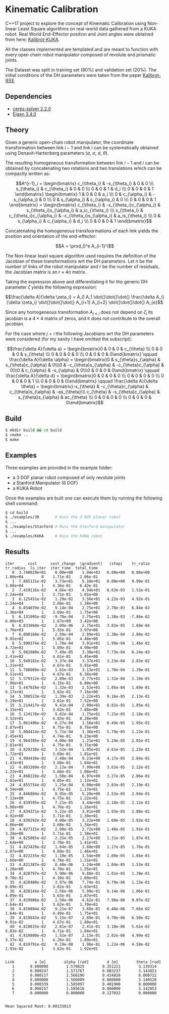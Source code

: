 # Kinematic Calibration

C++17 project to explore the concept of Kinematic Calibration using Non-linear Least Square algorithms on real-world data gathered from a KUKA robot.
Real World End-Effector position and Joint angles were obtained from here: [Kalibrot-KUKA](https://github.com/cursi36/Kalibrot/tree/master/RealRobotsData/KUKA_IIWA_LBR14).

All the classes implemented are templated and are meant to function with every open chain robot manipulator composed of revolute and prismatic joints.

The Dataset was split in training set (80%) and validation set (20%). The initial conditions of the DH parameters were taken from the paper [Kalibrot-IEEE](https://ieeexplore.ieee.org/abstract/document/9635859)

## Dependencies
- [ceres-solver 2.2.0](https://github.com/ceres-solver/ceres-solver)
- [Eigen 3.4.0](https://gitlab.com/libeigen/eigen)

## Theory
Given a generic open-chain robot manipulator, the coordinate transformation between link $i-1$ and link $i$ can be systematically obtained using Denavit-Hartenberg parameters ($a$, $\alpha$, $d$, $\theta$).

The resulting homogeneous transformation between link $i-1$ and $i$ can be obtained by concatenating two rotations and two translations which can be compactly written as:

$$A^{i-1}_i = 
\begin{bmatrix} c_{\theta_i} & -s_{\theta_i} & 0 & 0 \\\ s_{\theta_i} & c_{\theta_i} & 0 & 0 \\\ 0 & 0 & 1 & d_i \\\ 0 & 0 & 0 & 1 \end{bmatrix} 
\begin{bmatrix} 1 & 0 & 0 & a_i \\\ 0 & c_{\alpha_i} & -s_{\alpha_i} & 0 \\\ 0 & s_{\alpha_i} & c_{\alpha_i} & 0 \\\ 0 & 0 & 0 & 1 \end{bmatrix} = 
\begin{bmatrix} c_{\theta_i} & -s_{\theta_i}c_{\alpha_i} & s_{\theta_i}s_{\alpha_i} & a_ic_{\theta_i} \\\ s_{\theta_i} & c_{\theta_i}c_{\alpha_i} & -c_{\theta_i}s_{\alpha_i} & a_is_{\theta_i} \\\ 0 & s_{\alpha_i} & c_{\alpha_i} & d_i \\\ 0 & 0 & 0 & 1 \end{bmatrix}$$

Concatenating the homogeneous transfoormations of each link yields the position and orientation of the end-effector:

$$A = \prod_0^e A_{i-1}^i$$

The Non-linear least square algorithm used requires the definition of the Jacobian of these transformations wrt the DH parameters. Let $n$ be the number of links of the robot manipulator and $r$ be the number of residuals, the Jacobian matrix is an $r \times 4n$ matrix.

Taking the expression above and differentiating it for the generic DH parameter $\zeta$ yields the following expression:

$$\frac{\delta A}{\delta \zeta_i} = A_0 A_1 \dot{}\dot{}\dot{} \frac{\delta A_i}{\delta \zeta_i} \dot{}\dot{}\dot{} A_{i+1} A_{i+2} \dot{}\dot{}\dot{} A_{e}$$

Since any homogeneous transformation $A_{j \ne i}$ does not depend on $\zeta_i$ its jacobian is a $4\times 4$ matrix of zeros, and it does not contribute to the overall jacobian.

For the case where $j = i$ the following Jacobians wrt the DH parameters were considered (for my sanity I have omitted the subscript):

$$\frac{\delta A}{\delta a} = \begin{bmatrix}0 & 0 & 0 & c_{\theta} \\\ 0 & 0 & 0 & s_{\theta} \\\ 0 & 0 & 0 & 0 \\\ 0 & 0 & 0 & 0\end{bmatrix}
\qquad
\frac{\delta A}{\delta \alpha} = \begin{bmatrix}0 & s_{\theta}s_{\alpha} & s_{\theta}c_{\alpha} & 0\\\0 & -c_{\theta}s_{\alpha} & -c_{\theta}c_{\alpha} & 0\\\0 & c_{\alpha} & -s_{\alpha} & 0\\\0 & 0 & 0 & 0\end{bmatrix}
\qquad
\frac{\delta A}{\delta d} = \begin{bmatrix}0 & 0 & 0 & 0 \\\ 0 & 0 & 0 & 0 \\\ 0 & 0 & 0 & 1 \\\ 0 & 0 & 0 & 0\end{bmatrix}
\qquad
\frac{\delta A}{\delta \theta} = \begin{bmatrix}-s_{\theta} & -c_{\theta}c_{\alpha} & c_{\theta}s_{\alpha} & -as_{\theta}\\\ c_{\theta} & -s_{\theta}c_{\alpha} & s_{\theta}s_{\alpha} & ac_{\theta} \\\ 0 & 0 & 0 & 0 \\\ 0 & 0 & 0 & 0\end{bmatrix}$$

## Build

```bash
$ mkdir build && cd build
$ cmake ..
$ make
```

## Examples

Three examples are provided in the example folder:
- a 3 DOF planar robot composed of only revolute joints
- a Stanford Manipulator (6 DOF)
- a KUKA Robot

Once the examples are built one can execute them by running the following shell command:
```bash
$ cd build
$ ./examples/3R       # Runs the 3 DOF planar robot
$ ...
$ ./examples/Stanford # Runs the Stanford manipulator
$ ...
$ ./examples/KUKA     # Runs the KUKA robot
```


## Results

```console
iter      cost      cost_change  |gradient|   |step|    tr_ratio  tr_radius  ls_iter  iter_time  total_time
   0  3.740019e+01    0.00e+00    1.94e+03   0.00e+00   0.00e+00  1.00e+04        0    1.71e-01    2.06e-01
   1  7.885131e-02    3.73e+01    5.10e+01   0.00e+00   9.99e-01  3.00e+04        1    4.36e-01    6.42e-01
   2  7.419116e-02    4.66e-03    4.94e+01   8.63e-03   1.51e-01  2.24e+04        1    3.71e-01    1.01e+00
   3  6.125451e-02    1.29e-02    3.56e+01   4.22e-03   4.92e-01  2.24e+04        1    3.68e-01    1.38e+00
   4  6.034070e-02    9.14e-04    2.75e+01   2.78e-03   6.84e-02  1.36e+04        1    3.69e-01    1.75e+00
   5  6.131995e-02   -9.79e-04    2.75e+01   1.38e-03  -7.86e-02  6.80e+03        1    1.67e+00    3.42e+00
   6  6.033860e-02    2.09e-06    2.75e+01   3.83e-05   1.68e-04  1.70e+03        1    5.55e-01    3.97e+00
   7  6.008160e-02    2.59e-04    2.89e+01   2.38e-04   2.08e-02  9.05e+02        1    5.05e-01    4.48e+00
   8  5.990374e-02    1.78e-04    3.01e+01   1.99e-04   1.46e-02  4.72e+02        1    5.09e-01    4.99e+00
   9  5.982880e-02    7.49e-05    3.38e+01   7.73e-04   6.24e-03  2.41e+02        1    4.61e-01    5.45e+00
  10  5.949181e-02    3.37e-04    3.37e+01   3.23e-04   2.83e-02  1.31e+02        1    4.67e-01    5.91e+00
  11  5.788088e-02    1.61e-03    3.13e+01   1.78e-04   1.39e-01  9.51e+01        1    4.67e-01    6.38e+00
  12  5.579312e-02    2.09e-03    2.77e+01   1.32e-04   2.10e-01  7.96e+01        1    4.15e-01    6.80e+00
  13  5.447028e-02    1.32e-03    2.52e+01   1.05e-04   1.69e-01  6.17e+01        1    3.62e-01    7.16e+00
  14  5.308523e-02    1.39e-03    2.22e+01   9.16e-05   2.13e-01  5.19e+01        1    3.61e-01    7.52e+00
  15  5.214417e-02    9.41e-04    2.00e+01   8.02e-05   1.85e-01  4.15e+01        1    3.62e-01    7.88e+00
  16  5.124178e-02    9.02e-04    1.75e+01   7.21e-05   2.18e-01  3.52e+01        1    4.03e-01    8.28e+00
  17  5.061496e-02    6.27e-04    1.56e+01   6.49e-05   1.95e-01  2.87e+01        1    4.75e-01    8.76e+00
  18  5.004414e-02    5.71e-04    1.36e+01   5.79e-05   2.22e-01  2.45e+01        1    4.74e-01    9.23e+00
  19  4.964395e-02    4.00e-04    1.21e+01   5.24e-05   2.01e-01  2.01e+01        1    4.75e-01    9.71e+00
  20  4.929238e-02    3.52e-04    1.05e+01   4.61e-05   2.23e-01  1.72e+01        1    3.69e-01    1.01e+01
  21  4.904430e-02    2.48e-04    9.23e+00   4.17e-05   2.04e-01  1.43e+01        1    3.68e-01    1.04e+01
  22  4.883269e-02    2.12e-04    7.99e+00   3.63e-05   2.22e-01  1.22e+01        1    3.68e-01    1.08e+01
  23  4.868228e-02    1.50e-04    6.97e+00   3.27e-05   2.06e-01  1.01e+01        1    4.05e-01    1.12e+01
  24  4.855754e-02    1.25e-04    6.00e+00   2.83e-05   2.19e-01  8.59e+00        1    4.75e-01    1.17e+01
  25  4.846804e-02    8.95e-05    5.20e+00   2.53e-05   2.04e-01  7.12e+00        1    4.75e-01    1.22e+01
  26  4.839595e-02    7.21e-05    4.44e+00   2.18e-05   2.12e-01  5.98e+00        1    4.76e-01    1.26e+01
  27  4.834371e-02    5.22e-05    3.81e+00   1.93e-05   2.00e-01  4.92e+00        1    3.71e-01    1.30e+01
  28  4.830292e-02    4.08e-05    3.22e+00   1.68e-05   2.02e-01  4.06e+00        1    3.68e-01    1.34e+01
  29  4.827315e-02    2.98e-05    2.72e+00   1.48e-05   1.91e-01  3.28e+00        1    3.71e-01    1.38e+01
  30  4.825065e-02    2.25e-05    2.27e+00   1.31e-05   1.87e-01  2.64e+00        1    3.70e-01    1.41e+01
  31  4.823429e-02    1.64e-05    1.88e+00   1.17e-05   1.76e-01  2.07e+00        1    4.69e-01    1.46e+01
  32  4.822235e-02    1.19e-05    1.54e+00   1.09e-05   1.66e-01  1.60e+00        1    4.78e-01    1.51e+01
  33  4.821387e-02    8.48e-06    1.24e+00   1.04e-05   1.53e-01  1.20e+00        1    4.70e-01    1.55e+01
  34  4.820797e-02    5.90e-06    9.88e-01   1.01e-05   1.39e-01  8.70e-01        1    4.10e-01    1.60e+01
  35  4.820400e-02    3.97e-06    7.74e-01   9.79e-06   1.23e-01  6.09e-01        1    3.62e-01    1.63e+01
  36  4.820144e-02    2.56e-06    5.99e-01   9.14e-06   1.06e-01  4.09e-01        1    3.63e-01    1.67e+01
  37  4.819986e-02    1.58e-06    4.62e-01   7.98e-06   9.07e-02  2.64e-01        1    3.62e-01    1.70e+01
  38  4.819894e-02    9.21e-07    3.60e-01   6.40e-06   7.66e-02  1.64e-01        1    4.49e-01    1.75e+01
  39  4.819843e-02    5.15e-07    2.89e-01   4.70e-06   6.50e-02  9.91e-02        1    4.67e-01    1.80e+01
  40  4.819815e-02    2.81e-07    2.41e-01   3.18e-06   5.61e-02  5.83e-02        1    4.71e-01    1.84e+01
  41  4.819800e-02    1.51e-07    2.13e-01   2.02e-06   4.99e-02  3.37e-02        1    4.26e-01    1.89e+01
  42  4.819791e-02    8.19e-08    1.96e-01   1.22e-06   4.58e-02  1.93e-02        1    3.62e-01    1.92e+01


Link         a [m]        alpha [rad]        d [m]        theta [rad]
   1       0.000000        1.570825        0.351221        3.139314
   2       0.000247        1.571767        0.003237        3.143851
   3       0.000117        1.566196        0.424028        0.000722
   4       0.000000        1.566009        0.000000        3.140520
   5       0.000339        1.585097        0.401980        0.000000
   6       0.000157        1.585616        0.000000        3.142853
   7       0.000000        0.000000        0.127032        0.000000


Mean Squared Root: 0.00133813
```

